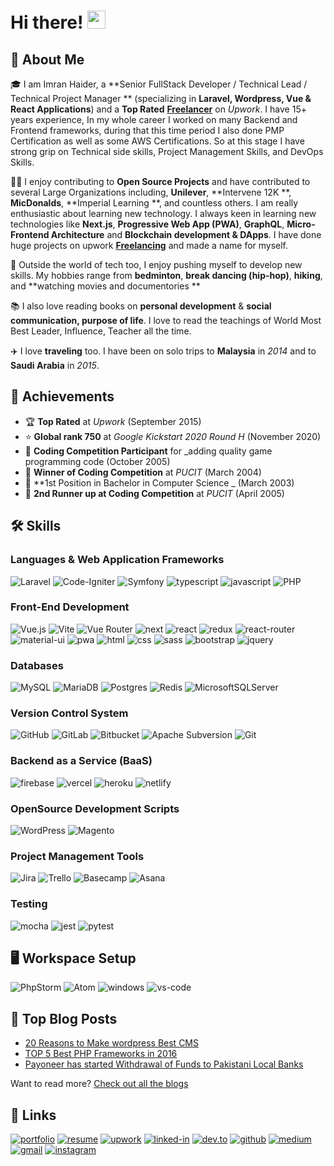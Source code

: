 # Hi there! <img src="https://media.giphy.com/media/hvRJCLFzcasrR4ia7z/giphy.gif" width="29px" height="29px">

## 🚀 About Me

🎓 I am Imran Haider, a **Senior FullStack Developer / Technical Lead / Technical Project Manager ** (specializing in **Laravel, Wordpress, Vue & React Applications**) and a **Top Rated** [**Freelancer**](https://www.upwork.com/freelancers/sheensol) on _Upwork_. I have 15+ years experience, In my whole career I worked on many Backend and Frontend frameworks, during that this time period I also done PMP Certification as well as some AWS Certifications. So at this stage I have strong grip on Technical side skills, Project Management Skills, and DevOps Skills.

👨‍💻 I enjoy contributing to **Open Source Projects** and have contributed to several Large Organizations including, **Unilever**, **Intervene 12K **, **MicDonalds**, **Imperial Learning **, and countless others. I am really enthusiastic about learning new technology. I always keen in learning new technologies like **Next.js**, **Progressive Web App (PWA)**, **GraphQL**, **Micro-Frontend Architecture** and **Blockchain development & DApps**. I have done huge projects on upwork [**Freelancing**](https://www.upwork.com/freelancers/sheensol) and made a name for myself.

🎸 Outside the world of tech too, I enjoy pushing myself to develop new skills. My hobbies range from **bedminton**, **break dancing (hip-hop)**, **hiking**, and **watching movies and documentories **

📚 I also love reading books on **personal development** & **social communication, purpose of life**. I love to read the teachings of World Most Best Leader, Influence, Teacher all the time.

✈️ I love **traveling** too. I have been on solo trips to **Malaysia** in _2014_ and to **Saudi Arabia** in _2015_.

## 🏅 Achievements

-   🏆 **Top Rated** at _Upwork_ (September 2015)
-   ⭐ **Global rank 750** at _Google Kickstart 2020 Round H_ (November 2020)
-   🤝 **Coding Competition Participant** for _adding quality game programming code (October 2005)
-   🥇 **Winner of Coding Competition** at _PUCIT_ (March 2004)
-   🥈 **1st Position in Bachelor in Computer Science _ (March 2003)
-   🥉 **2nd Runner up at Coding Competition** at _PUCIT_ (April 2005)

## 🛠️ Skills

### Languages & Web Application Frameworks

![Laravel](https://img.shields.io/badge/laravel-%23FF2D20.svg?style=for-the-badge&logo=laravel&logoColor=white)
![Code-Igniter](https://img.shields.io/badge/CodeIgniter-%23EF4223.svg?style=for-the-badge&logo=codeIgniter&logoColor=white)
![Symfony](https://img.shields.io/badge/symfony-%23000000.svg?style=for-the-badge&logo=symfony&logoColor=white)
![typescript](https://img.shields.io/badge/TypeScript-3178C6?style=for-the-badge&logo=typescript&logoColor=white)
![javascript](https://img.shields.io/badge/JavaScript-323330?style=for-the-badge&logo=javascript&logoColor=F7DF1E)
![PHP](https://img.shields.io/badge/php-%23777BB4.svg?style=for-the-badge&logo=php&logoColor=white)

### Front-End Development

![Vue.js](https://img.shields.io/badge/vuejs-%2335495e.svg?style=for-the-badge&logo=vuedotjs&logoColor=%234FC08D)
![Vite](https://img.shields.io/badge/vite-%23646CFF.svg?style=for-the-badge&logo=vite&logoColor=white)
![Vue Router](https://img.shields.io/badge/vuerouter-%2335495e.svg?style=for-the-badge&logo=vuedotjs&logoColor=%234FC08D)
![next](https://img.shields.io/badge/Next-000000?style=for-the-badge&logo=nextdotjs&logoColor=FFFFFF)
![react](https://img.shields.io/badge/React-20232A?style=for-the-badge&logo=react&logoColor=61DAFB)
![redux](https://img.shields.io/badge/Redux-593D88?style=for-the-badge&logo=redux&logoColor=white)
![react-router](https://img.shields.io/badge/React_Router-CA4245?style=for-the-badge&logo=react-router&logoColor=white)
![material-ui](https://img.shields.io/badge/Material_UI-0081CB?style=for-the-badge&logo=mui&logoColor=white)
![pwa](https://img.shields.io/badge/Progressive_Web_App-4285F4?style=for-the-badge&logo=googlechrome&logoColor=white)
![html](https://img.shields.io/badge/HTML5-E34F26?style=for-the-badge&logo=html5&logoColor=white)
![css](https://img.shields.io/badge/CSS3-1572B6?style=for-the-badge&logo=css3&logoColor=white)
![sass](https://img.shields.io/badge/SASS-CC6699?style=for-the-badge&logo=sass&logoColor=white)
![bootstrap](https://img.shields.io/badge/Bootstrap-563D7C?style=for-the-badge&logo=bootstrap&logoColor=white)
![jquery](https://img.shields.io/badge/jQuery-0769AD?style=for-the-badge&logo=jquery&logoColor=white)

### Databases

![MySQL](https://img.shields.io/badge/mysql-%2300f.svg?style=for-the-badge&logo=mysql&logoColor=white)
![MariaDB](https://img.shields.io/badge/MariaDB-003545?style=for-the-badge&logo=mariadb&logoColor=white)
![Postgres](https://img.shields.io/badge/postgres-%23316192.svg?style=for-the-badge&logo=postgresql&logoColor=white)
![Redis](https://img.shields.io/badge/redis-%23DD0031.svg?style=for-the-badge&logo=redis&logoColor=white)
![MicrosoftSQLServer](https://img.shields.io/badge/Microsoft%20SQL%20Sever-CC2927?style=for-the-badge&logo=microsoft%20sql%20server&logoColor=white)


### Version Control System

![GitHub](https://img.shields.io/badge/github-%23121011.svg?style=for-the-badge&logo=github&logoColor=white)
![GitLab](https://img.shields.io/badge/gitlab-%23181717.svg?style=for-the-badge&logo=gitlab&logoColor=white)
![Bitbucket](https://img.shields.io/badge/bitbucket-%230047B3.svg?style=for-the-badge&logo=bitbucket&logoColor=white)
![Apache Subversion](https://img.shields.io/badge/subversion-%23809CC9.svg?style=for-the-badge&logo=subversion&logoColor=white)
![Git](https://img.shields.io/badge/git-%23F05033.svg?style=for-the-badge&logo=git&logoColor=white) 

### Backend as a Service (BaaS)

![firebase](https://img.shields.io/badge/Firebase-ffaa00?style=for-the-badge&logo=Firebase&logoColor=white)
![vercel](https://img.shields.io/badge/Vercel-000000?style=for-the-badge&logo=Vercel&logoColor=white)
![heroku](https://img.shields.io/badge/Heroku-430098?style=for-the-badge&logo=heroku&logoColor=white)
![netlify](https://img.shields.io/badge/Netlify-00C7B7?style=for-the-badge&logo=netlify&logoColor=white)

### OpenSource Development Scripts

![WordPress](https://img.shields.io/badge/WordPress-%23117AC9.svg?style=for-the-badge&logo=WordPress&logoColor=white)
![Magento](https://img.shields.io/badge/magento-%23000B25.svg?style=for-the-badge&logo=magento&logoColor=orange)

### Project Management Tools

![Jira](https://img.shields.io/badge/jira-%230A0FFF.svg?style=for-the-badge&logo=jira&logoColor=white)
![Trello](https://img.shields.io/badge/Trello-%23026AA7.svg?style=for-the-badge&logo=Trello&logoColor=white)
![Basecamp](https://img.shields.io/badge/basecamp-%23000B25.svg?style=for-the-badge&logo=basecamp&logoColor=orange)
![Asana](https://img.shields.io/badge/asana-%23FF2D20.svg?style=for-the-badge&logo=asana&logoColor=white)


### Testing

![mocha](https://img.shields.io/badge/Mocha-8D6748?style=for-the-badge&logo=mocha&logoColor=white)
![jest](https://img.shields.io/badge/Jest-C21325?style=for-the-badge&logo=jest&logoColor=white)
![pytest](https://img.shields.io/badge/Pytest-3776AB?style=for-the-badge&logo=python&logoColor=white)

## 🖥️ Workspace Setup

![PhpStorm](https://img.shields.io/badge/phpstorm-143?style=for-the-badge&logo=phpstorm&logoColor=black&color=black&labelColor=darkorchid)
![Atom](https://img.shields.io/badge/Atom-%2366595C.svg?style=for-the-badge&logo=atom&logoColor=white)
![windows](https://img.shields.io/badge/Windows_10-0078D6?style=for-the-badge&logo=windows&logoColor=white)
![vs-code](https://img.shields.io/badge/VS_Code-007ACC?style=for-the-badge&logo=Visual-Studio-Code&logoColor=white)

## 📝 Top Blog Posts

-   [20 Reasons to Make wordpress Best CMS](https://www.sheensol.com/20-reasons-make-wordpress-best-cms/)
-   [TOP 5 Best PHP Frameworks in 2016](https://www.sheensol.com/top-5-best-php-frameworks-in-2016/)
-   [Payoneer has started Withdrawal of Funds to Pakistani Local Banks](https://www.sheensol.com/payoneer-started-withdrawal-funds-pakistani-local-banks/)


Want to read more? [Check out all the blogs](https://sheensol.com/blog)



## 🔗 Links

[![portfolio](https://img.shields.io/badge/Portfolio-5340ff?style=for-the-badge&logo=Google-chrome&logoColor=white)](https://www.sheensol.com/portfolio/)
[![resume](https://img.shields.io/badge/Resume-4285F4?style=for-the-badge&logo=read-the-docs&logoColor=white)](https://tiny.cc/imranpmcv)
[![upwork](https://img.shields.io/badge/Upwork-6FDA44?style=for-the-badge&logo=Upwork&logoColor=white)](https://www.upwork.com/freelancers/sheensol)
[![linked-in](https://img.shields.io/badge/Linked_In-0077B5?style=for-the-badge&logo=LinkedIn&logoColor=white)](https://www.linkedin.com/in/sheensol/)
[![dev.to](https://img.shields.io/badge/Dev.to-0A0A0A?style=for-the-badge&logo=DevdotTo&logoColor=white)](https://dev.to/sheensol)
[![github](https://img.shields.io/badge/GitHub-000000?style=for-the-badge&logo=GitHub&logoColor=white)](https://github.com/sheensol)
[![medium](https://img.shields.io/badge/medium-000000?style=for-the-badge&logo=medium&logoColor=white)](https://sheensol.medium.com/)
[![gmail](https://img.shields.io/badge/Gmail-D14836?style=for-the-badge&logo=Gmail&logoColor=white)](mailto:https://github.com/sheensol)
[![instagram](https://img.shields.io/badge/Instagram-E4405F?style=for-the-badge&logo=instagram&logoColor=white)](https://www.instagram.com/sheensol/)
